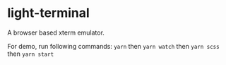 # light-terminal

A browser based xterm emulator.

For demo, run following commands:
`yarn` then `yarn watch` then `yarn scss` then `yarn start`
